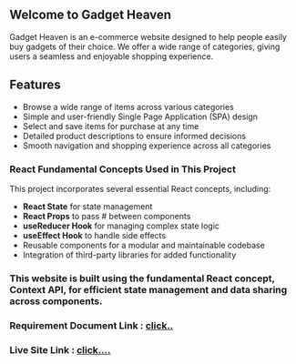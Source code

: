 ## Welcome to Gadget Heaven

Gadget Heaven is an e-commerce website designed to help people easily buy gadgets of their choice. We offer a wide range of categories, giving users a seamless and enjoyable shopping experience.

## Features

- Browse a wide range of items across various categories
- Simple and user-friendly Single Page Application (SPA) design
- Select and save items for purchase at any time
- Detailed product descriptions to ensure informed decisions
- Smooth navigation and shopping experience across all categories

### React Fundamental Concepts Used in This Project

This project incorporates several essential React concepts, including:

- **React State** for state management
- **React Props** to pass # between components
- **useReducer Hook** for managing complex state logic
- **useEffect Hook** to handle side effects
- Reusable components for a modular and maintainable codebase
- Integration of third-party libraries for added functionality

### This website is built using the fundamental React concept, Context API, for efficient state management and data sharing across components.

### Requirement Document Link : <a href="/public/Requerement Documents.pdf">click..</a>

### Live Site Link : <a href="https://gadgetstudio-esshop.surge.sh/">click....</a>
